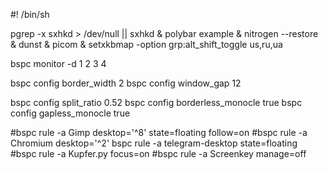 #! /bin/sh

pgrep -x sxhkd > /dev/null || sxhkd &
polybar example &
nitrogen --restore &
dunst &
picom &
setxkbmap -option grp:alt_shift_toggle us,ru,ua

bspc monitor -d 1 2 3 4

bspc config border_width         2
bspc config window_gap          12

bspc config split_ratio          0.52
bspc config borderless_monocle   true
bspc config gapless_monocle      true

#bspc rule -a Gimp desktop='^8' state=floating follow=on
#bspc rule -a Chromium desktop='^2'
bspc rule -a telegram-desktop state=floating
#bspc rule -a Kupfer.py focus=on
#bspc rule -a Screenkey manage=off
